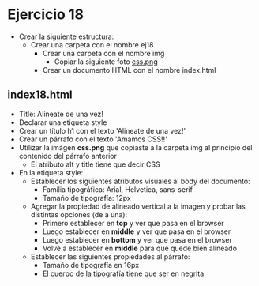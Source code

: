 # Ejercicio 18


* Crear la siguiente estructura:
  * Crear una carpeta con el nombre ej18
    * Crear una carpeta con el nombre img
      * Copiar la siguiente foto [css.png](../../../assets/css/css.png)
    * Crear un documento HTML con el nombre index.html

## index18.html
* Title: Alineate de una vez!
* Declarar una etiqueta style
* Crear un título h1 con el texto 'Alineate de una vez!'
* Crear un párrafo con el texto 'Amamos CSS!!'
* Utilizar la imágen **css.png** que copiaste a la carpeta img al principio del contenido del párrafo anterior
  * El atributo alt y title tiene que decir CSS
* En la etiqueta style:
  * Establecer los siguientes atributos visuales al body del documento:
    * Familia tipográfica: Arial, Helvetica, sans-serif
    * Tamaño de tipografía: 12px
  * Agregar la propiedad de alineado vertical a la imagen y probar las distintas opciones (de a una):
    * Primero establecer en **top** y ver que pasa en el browser
    * Luego establecer en **middle** y ver que pasa en el browser
    * Luego establecer en **bottom** y ver que pasa en el browser
    * Volve a establecer en **middle** para que quede bien alineado
  * Establecer las siguientes propiedades al párrafo:
    * Tamaño de tipografía en 16px
    * El cuerpo de la tipografía tiene que ser en negrita